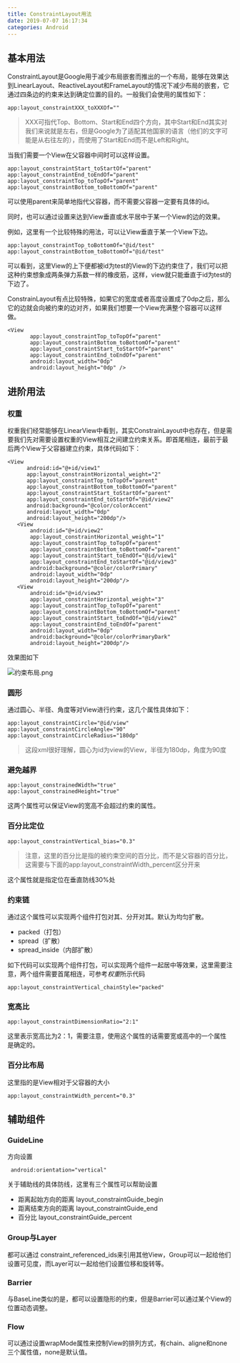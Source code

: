 ```yaml
---
title: ConstraintLayout用法
date: 2019-07-07 16:17:34
categories: Android
---
```


## 基本用法

ConstraintLayout是Google用于减少布局嵌套而推出的一个布局，能够在效果达到LinearLayout、ReactiveLayout和FrameLayout的情况下减少布局的嵌套，它通过四条边的约束来达到确定位置的目的。一般我们会使用的属性如下：

 ```
 app:layout_constraintXXX_toXXXOf=""
 ```
 
 > XXX可指代Top、Bottom、Start和End四个方向，其中Start和End其实对我们来说就是左右，但是Google为了适配其他国家的语言（他们的文字可能是从右往左的），而使用了Start和End而不是Left和Right。
 
 当我们需要一个View在父容器中间时可以这样设置。
 
 ```
app:layout_constraintStart_toStartOf="parent" 
 app:layout_constraintEnd_toEndOf="parent" 
 app:layout_constraintTop_toTopOf="parent" 
 app:layout_constraintBottom_toBottomOf="parent"
 ```
 
 可以使用parent来简单地指代父容器，而不需要父容器一定要有具体的id。
 
 同时，也可以通过设置来达到View垂直或水平居中于某一个View的边的效果。
 
 例如，这里有一个比较特殊的用法，可以让View垂直于某一个View下边。
 
 ```
 app:layout_constraintTop_toBottomOf="@id/test"
 app:layout_constraintBottom_toBottomOf="@id/test"
 ```
 
 可以看到，这里View的上下便都被id为test的View的下边约束住了，我们可以把这种约束想象成两条弹力系数一样的橡皮筋，这样，view就只能垂直于id为test的下边了。
 
 ConstrainLayout有点比较特殊，如果它的宽度或者高度设置成了0dp之后，那么它的边就会向被约束的边对齐，如果我们想要一个View充满整个容器可以这样做。
 
 ```
 <View
        app:layout_constraintTop_toTopOf="parent"
        app:layout_constraintBottom_toBottomOf="parent"
        app:layout_constraintStart_toStartOf="parent"
        app:layout_constraintEnd_toEndOf="parent"
        android:layout_width="0dp"
        android:layout_height="0dp" />
 ```
 
 ## 进阶用法
 
 ### 权重
 
 权重我们经常能够在LinearView中看到，其实ConstrainLayout中也存在，但是需要我们先对需要设置权重的View相互之间建立约束关系。即首尾相连，最前于最后两个View于父容器建立约束，具体代码如下：
 
 ```
 <View
       android:id="@+id/view1"
       app:layout_constraintHorizontal_weight="2"
       app:layout_constraintTop_toTopOf="parent"
       app:layout_constraintBottom_toBottomOf="parent"
       app:layout_constraintStart_toStartOf="parent"
       app:layout_constraintEnd_toStartOf="@id/view2"
       android:background="@color/colorAccent"
       android:layout_width="0dp"
       android:layout_height="200dp"/>
    <View
        android:id="@+id/view2"
        app:layout_constraintHorizontal_weight="1"
        app:layout_constraintTop_toTopOf="parent"
        app:layout_constraintBottom_toBottomOf="parent"
        app:layout_constraintStart_toEndOf="@id/view1"
        app:layout_constraintEnd_toStartOf="@id/view3"
        android:background="@color/colorPrimary"
        android:layout_width="0dp"
        android:layout_height="200dp"/>
    <View
        android:id="@+id/view3"
        app:layout_constraintHorizontal_weight="3"
        app:layout_constraintTop_toTopOf="parent"
        app:layout_constraintBottom_toBottomOf="parent"
        app:layout_constraintStart_toEndOf="@id/view2"
        app:layout_constraintEnd_toEndOf="parent"
        android:layout_width="0dp"
        android:background="@color/colorPrimaryDark"
        android:layout_height="200dp"/>
 ```
 
 效果图如下
 
 ![约束布局.png](https://i.loli.net/2019/07/07/5d21e6cba06f969786.png)
 
 ### 圆形
 
 通过圆心、半径、角度等对View进行约束，这几个属性具体如下：
 
 ```
 app:layout_constraintCircle="@id/view" 
 app:layout_constraintCircleAngle="90" 
 app:layout_constraintCircleRadius="180dp"
 ```
 
 > 这段xml很好理解，圆心为id为view的View，半径为180dp，角度为90度
 
 
 ### 避免越界
 
 ```
 app:layout_constrainedWidth="true"
 app:layout_constrainedHeight="true"
 ```
 
 这两个属性可以保证View的宽高不会超过约束的属性。
 
 ### 百分比定位
 
 ```
 app:layout_constraintVertical_bias="0.3"
 ```
 
 > 注意，这里的百分比是指的被约束空间的百分比，而不是父容器的百分比，这需要与下面的app:layout_constraintWidth_percent区分开来
 
 这个属性就是指定位在垂直防线30%处
 
 ### 约束链
 
 通过这个属性可以实现两个组件打包对其、分开对其。默认为均匀扩散。
 
 * packed（打包）
 * spread（扩散）
 * spread_inside（内部扩散）
 
 如下代码可以实现两个组件打包，可以实现两个组件一起居中等效果，这里需要注意，两个组件需要首尾相连，可参考*权重*所示代码
 
 ```
 app:layout_constraintVertical_chainStyle="packed"
 ```

 ### 宽高比
 
 ```
 app:layout_constraintDimensionRatio="2:1"
 ```
 
 这里表示宽高比为2：1，需要注意，使用这个属性的话需要宽或高中的一个属性是确定的。
 
 ### 百分比布局
 
 这里指的是View相对于父容器的大小
 
 ```
 app:layout_constraintWidth_percent="0.3"
 ```
 
 ## 辅助组件
 
 ### GuideLine 
 
 方向设置
 
 ```
  android:orientation="vertical" 
 ```
 
 关于辅助线的具体防线，这里有三个属性可以帮助设置
 
 * 距离起始方向的距离 layout_constraintGuide_begin 
 * 距离结束方向的距离 layout_constraintGuide_end 
 * 百分比  layout_constraintGuide_percent
 
 ### Group与Layer
 
 都可以通过 constraint_referenced_ids来引用其他View，Group可以一起给他们设置可见度，而Layer可以一起给他们设置位移和旋转等。
 
 ### Barrier 
 
 与BaseLine类似的是，都可以设置隐形的约束，但是Barrier可以通过某个View的位置动态调整。
 
 ### Flow
 
 可以通过设置wrapMode属性来控制View的排列方式，有chain、aligne和none三个属性值，none是默认值。
 
 
 



